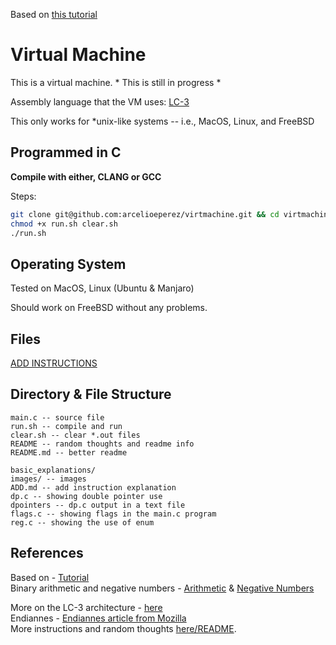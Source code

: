 Based on [this tutorial](https://justinmeiners.github.io/lc3-vm/)  

# Virtual Machine  

This is a virtual machine. * This is still in progress *  

Assembly language that the VM uses: [LC-3](https://www.cs.utexas.edu/users/fussell/courses/cs310h/lectures/Lecture_10-310h.pdf)  

This only works for  \*unix-like systems -- i.e., MacOS, Linux, and FreeBSD  
## Programmed in C  

**Compile with either, CLANG or GCC**  

Steps:  
```bash
git clone git@github.com:arcelioeperez/virtmachine.git && cd virtmachine
chmod +x run.sh clear.sh
./run.sh
```

## Operating System  
Tested on MacOS, Linux (Ubuntu & Manjaro)

Should work on FreeBSD without any problems.  

## Files  
[ADD INSTRUCTIONS](./basic_explanations/ADD.md)  

## Directory & File Structure  
```
main.c -- source file
run.sh -- compile and run
clear.sh -- clear *.out files
README -- random thoughts and readme info
README.md -- better readme

basic_explanations/
images/ -- images
ADD.md -- add instruction explanation
dp.c -- showing double pointer use
dpointers -- dp.c output in a text file
flags.c -- showing flags in the main.c program
reg.c -- showing the use of enum
```
## References
Based on - [Tutorial](https://justinmeiners.github.io/lc3-vm/)  
Binary arithmetic and negative numbers - [Arithmetic](https://www.tutorialspoint.com/computer_logical_organization/binary_arithmetic.htm) & [Negative Numbers](https://www.electronics-tutorials.ws/binary/signed-binary-numbers.html#:~:text=In%20two's%20complement%20form%2C%20a,complement%20is%20one's%20complement%20%2B%201)  

More on the LC-3 architecture - [here](https://www.cs.utexas.edu/users/fussell/courses/cs310h/lectures/Lecture_10-310h.pdf)  
Endiannes - [Endiannes article from Mozilla](https://developer.mozilla.org/en-US/docs/Glossary/Endianness)  
More instructions and random thoughts [here/README](./README).

